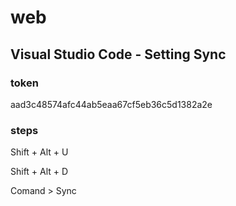 # web

## Visual Studio Code - Setting Sync
### token
aad3c48574afc44ab5eaa67cf5eb36c5d1382a2e
### steps
Shift + Alt + U

Shift + Alt + D

Comand > Sync

